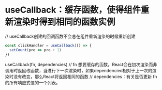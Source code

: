 # useCallback：缓存函数，使得组件重新渲染时得到相同的函数实例
// useCallback创建的回调函数不会总在组件重新渲染的时候重新创建
```js
const clickHandler = useCallback(() => {
  setCount(pre => pre + 1)
})
```
useCallback(fn, dependencies)
// fn 想要缓存的函数，React会在初次渲染而非调用时返回改函数，当进行下一次渲染时，如果dependencied相对于上一次的渲染时没有改变，那么React将返回相同的函数
// dependencies：有关是否更新 fn 的所有响应式值的一个列表。